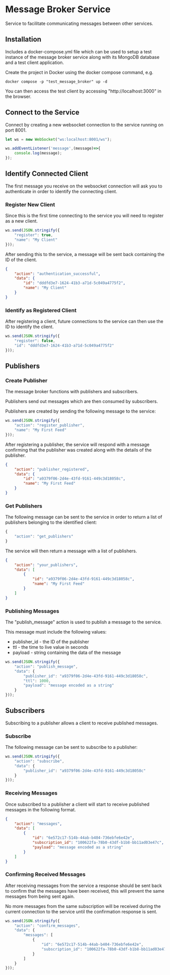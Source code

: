 # Message Broker Service

Service to facilitate communicating messages between other services.

## Installation

Includes a docker-compose.yml file which can be used to setup a test instance of the message broker service along with its MongoDB database and a test client application.

Create the project in Docker using the docker compose command, e.g.

```
docker compose -p "test_message_broker" up -d
```

You can then access the test client by accessing "http://localhost:3000" in the browser.

## Connect to the Service

Connect by creating a new websocket connection to the service running on port 8001.

```javascript
let ws = new WebSocket("ws:localhost:8001/ws");

ws.addEventListener('message',(message)=>{
    console.log(message);
});
```

## Identify Connected Client

The first message you receive on the websocket connection will ask you to authenticate in order to identify the connecting client. 

### Register New Client

Since this is the first time connecting to the service you will need to register as a new client.

```javascript
ws.send(JSON.stringify({
    "register": true,
    "name": "My Client"
}));
```

After sending this to the service, a message will be sent back containing the ID of the client.

```json
{
    "action": "authentication_successful",
    "data": {
        "id": "dddfd3e7-1624-41b3-a71d-5c049a4775f2",
        "name": "My Client"
    }
}
```

### Identify as Registered Client

After registering a client, future connections to the service can then use the ID to identify the client.

```javascript
ws.send(JSON.stringify({
    "register": false,
    "id": "dddfd3e7-1624-41b3-a71d-5c049a4775f2"
}));
```

## Publishers

### Create Publisher

The message broker functions with publishers and subscribers. 

Publishers send out messages which are then consumed by subscribers.

Publishers are created by sending the following message to the service:

```javascript
ws.send(JSON.stringify({
    "action": "register_publisher",
    "name": "My First Feed"
}));
```

After registering a publisher, the service will respond with a message confirming that the publisher was created along with the details of the publisher.

```json
{
    "action": "publisher_registered",
    "data": {
        "id": "a9379f06-2d4e-43fd-9161-449c3d18058c",
        "name": "My First Feed"
    }
}
```

### Get Publishers

The following message can be sent to the service in order to return a list of publishers belonging to the identified client:

```javascript
{
    "action": "get_publishers"
}
```

The service will then return a message with a list of publishers.

```json
{
    "action": "your_publishers",
    "data": [
        {
            "id": "a9379f06-2d4e-43fd-9161-449c3d18058c",
            "name": "My First Feed"
        }
    ]
}
```

### Publishing Messages

The "publish_message" action is used to publish a message to the service.

This message must include the following values:

* publisher_id - the ID of the publisher
* ttl - the time to live value in seconds
* payload - string containing the data of the message

```javascript
ws.send(JSON.stringify({
    "action": "publish_message",
    "data": {
        "publisher_id": "a9379f06-2d4e-43fd-9161-449c3d18058c",
        "ttl": 1000,
        "payload": "message encoded as a string"
    }
}));
```

## Subscribers

Subscribing to a publisher allows a client to receive published messages.

### Subscribe

The following message can be sent to subscribe to a publisher:

```javascript
ws.send(JSON.stringify({
    "action": "subscribe",
    "data": {
        "publisher_id": "a9379f06-2d4e-43fd-9161-449c3d18058c"
    }
}));
```

### Receiving Messages

Once subscribed to a publisher a client will start to receive published messages in the following format.

```json
{
    "action": "messages",
    "data": [
        {
            "id": "6e572c17-514b-44ab-b404-736ebfe6e42e",
            "subscription_id": "100622fa-78b0-43df-b1b8-bb11ad03e47c",
            "payload": "message encoded as a string"
        }
    ]
}
```

### Confirming Received Messages

After receiving messages from the service a response should be sent back to confirm that the messages have been received, this will prevent the same messages from being sent again.

No more messages from the same subscription will be received during the current connection to the service until the confirmation response is sent.

```javascript
ws.send(JSON.stringify({
    "action": "confirm_messages",
    "data": {
        "messages": [
            {
                "id": "6e572c17-514b-44ab-b404-736ebfe6e42e",
                "subscription_id": "100622fa-78b0-43df-b1b8-bb11ad03e47c"
            }
        ]
    }
}));
```